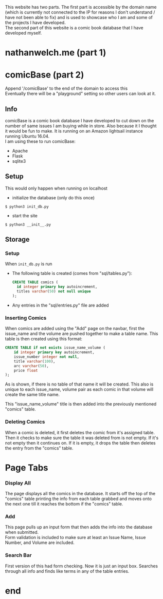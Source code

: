 This website has two parts. The first part is accessible by the domain name (which is currently not connected to the IP for reasons I don't understand / have not been able to fix) and is used to showcase who I am and some of the projects I have developed.  
The second part of this website is a comic book database that I have developed myself.

# nathanwelch.me (part 1)



# comicBase (part 2)



Append '/comicBase' to the end of the domain to access this  
Eventually there will be a "playground" setting so other users can look at it.

## Info
comicBase is a comic book database I have developed to cut down on the number of same issues I am buying while in store. Also because it I thought it would be fun to make. It is running on an Amazon lightsail instance running Ubuntu 16.04.  
I am using these to run comicBase:
- Apache
- Flask
- sqlite3

## Setup
This would only happen when running on localhost
- initialize the database (only do this once)
~~~ shell
$ python3 init_db.py
~~~

- start the site
~~~ shell
$ python3 __init__.py
~~~

## Storage

### Setup
When `init_db.py` is run
- The following table is created (comes from "sql/tables.py"):

  ~~~ sql
  CREATE TABLE comics (
    id integer primary key autoincrement,
    titles varchar(50) not null unique
  );
  ~~~
- Any entries in the "sql/entries.py" file are added

### Inserting Comics
When comics are added using the "Add" page on the navbar, first the issue_name and the volume are pushed together to make a table name. This table is then created using this format:

~~~ sql
CREATE TABLE if not exists issue_name_volume (
    id integer primary key autoincrement,
    issue_number integer not null,
    title varchar(100),
    arc varchar(50),
    price float
);
~~~

As is shown, if there is no table of that name it will be created. This also is unique to each issue_name, volume pair as each comic in that volume will create the same title name.  

This "issue_name_volume" title is then added into the previously mentioned "comics" table.

### Deleting Comics
When a comic is deleted, it first deletes the comic from it's assigned table. Then it checks to make sure the table it was deleted from is not empty. If it's not empty then it continues on. If it is empty, it drops the table then deletes the entry from the "comics" table.


# Page Tabs
### Display All
The page displays all the comics in the database. It starts off the top of the "comics" table printing the info from each table grabbed and moves onto the next one till it reaches the bottom if the "comics" table.

### Add
This page pulls up an input form that then adds the info into the database when submitted.  
Form validation is included to make sure at least an Issue Name, Issue Number, and Volume are included.


### Search Bar
First version of this had form checking. Now it is just an input box.
Searches through all info and finds like terms in any of the table entries.



# end
